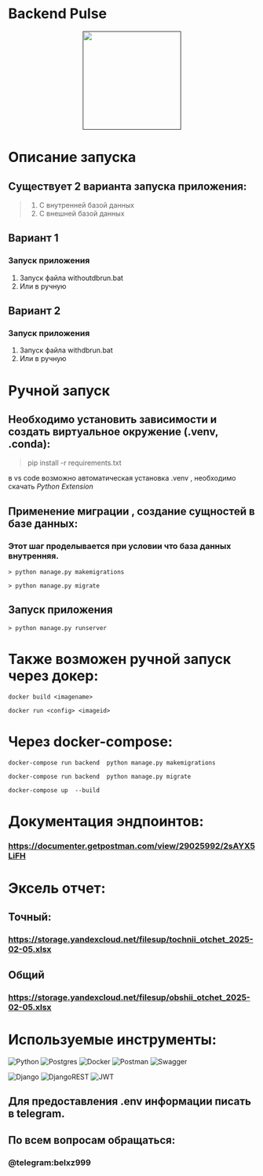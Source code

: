 # Backend Pulse
<p align="center">
  <a href="" target="blank"><img src="https://storage.yandexcloud.net/questsimages/forKV/2024-12-25_16-50-56%20(1).png" width="200" alt="" /></a>
</p>


# Описание запуска

## Существует 2 варианта запуска приложения:
> 1. С внутренней базой данных
> 2. С внешней базой данных

## Вариант 1
### Запуск приложения
1. Запуск файла withoutdbrun.bat
2. Или в ручную 

## Вариант 2
### Запуск приложения
1. Запуск файла withdbrun.bat
2. Или в ручную


# Ручной запуск

## Необходимо  установить  зависимости и создать виртуальное окружение (.venv, .conda):

> pip install -r requirements.txt

в vs code возможно автоматическая установка .venv , необходимо скачать *Python Extension*


## Применение миграции , создание сущностей в базе данных:
### Этот шаг проделывается при условии что база данных внутренняя.

```
> python manage.py makemigrations 

> python manage.py migrate 
```

## Запуск приложения 

```
> python manage.py runserver 

```




# Также возможен  ручной запуск через докер:
```
docker build <imagename> 

docker run <config> <imageid> 
```


# Через docker-compose:
```
docker-compose run backend  python manage.py makemigrations

docker-compose run backend  python manage.py migrate

docker-compose up  --build
```




# Документация эндпоинтов:
### https://documenter.getpostman.com/view/29025992/2sAYX5LiFH

# Эксель отчет:
## Точный:
### https://storage.yandexcloud.net/filesup/tochnii_otchet_2025-02-05.xlsx
## Общий
### https://storage.yandexcloud.net/filesup/obshii_otchet_2025-02-05.xlsx


# Используемые инструменты:
![Python](https://img.shields.io/badge/python-3670A0?style=for-the-badge&logo=python&logoColor=ffdd54) ![Postgres](https://img.shields.io/badge/postgres-%23316192.svg?style=for-the-badge&logo=postgresql&logoColor=white) ![Docker](https://img.shields.io/badge/docker-%230db7ed.svg?style=for-the-badge&logo=docker&logoColor=white) ![Postman](https://img.shields.io/badge/Postman-FF6C37?style=for-the-badge&logo=postman&logoColor=white) ![Swagger](https://img.shields.io/badge/-Swagger-%23Clojure?style=for-the-badge&logo=swagger&logoColor=white) 

![Django](https://img.shields.io/badge/django-%23092E20.svg?style=for-the-badge&logo=django&logoColor=white) ![DjangoREST](https://img.shields.io/badge/DJANGO-REST-ff1709?style=for-the-badge&logo=django&logoColor=white&color=ff1709&labelColor=gray) ![JWT](https://img.shields.io/badge/JWT-black?style=for-the-badge&logo=JSON%20web%20tokens) 



## Для предоставления .env информации писать в telegram.

## По всем вопросам обращаться:

### @telegram:belxz999




